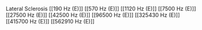 Lateral Sclerosis
[[190 Hz (E)]]
[[570 Hz (E)]]
[[1120 Hz (E)]]
[[7500 Hz (E)]]
[[27500 Hz (E)]]
[[42500 Hz (E)]]
[[96500 Hz (E)]]
[[325430 Hz (E)]]
[[415700 Hz (E)]]
[[562910 Hz (E)]]
